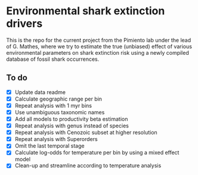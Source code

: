 # Environmental shark extinction drivers
This is the repo for the current project from the Pimiento lab under the lead of G. Mathes, where we try to estimate the true (unbiased) effect of various environmental parameters on shark extinction risk using a newly compiled database of fossil shark occurrences. 

## To do  

- [X] Update data readme
- [X] Calculate geographic range per bin
- [X] Repeat analysis with 1 myr bins
- [X] Use unambiguous taxonomic names
- [X] Add all models to productivity beta estimation
- [X] Repeat analysis with genus instead of species
- [X] Repeat analysis with Cenozoic subset at higher resolution
- [X] Repeat analysis with Superorders
- [X] Omit the last temporal stage 
- [X] Calculate log-odds for temperature per bin by using a mixed effect model
- [X] Clean-up and streamline according to temperature analysis
